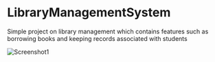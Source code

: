 # LibraryManagementSystem
Simple project on library management which contains features such as borrowing books and keeping records associated with students

![Screenshot1]()
